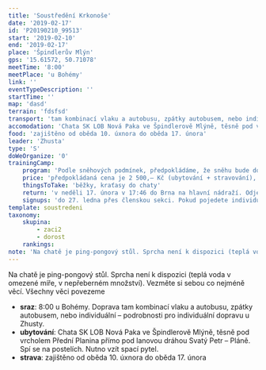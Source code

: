 ```yaml
---
title: 'Soustředění Krkonoše'
date: '2019-02-17'
id: 'P20190210_99513'
start: '2019-02-10'
end: '2019-02-17'
place: 'Špindlerův Mlýn'
gps: '15.61572, 50.71078'
meetTime: '8:00'
meetPlace: 'u Bohémy'
link: ''
eventTypeDescription: ''
startTime: ''
map: 'dasd'
terrain: 'fdsfsd'
transport: 'tam kombinací vlaku a autobusu, zpátky autobusem, nebo individuální – podrobnosti pro individuální dopravu u Zhusty'
accomodation: 'Chata SK LOB Nová Paka ve Špindlerově Mlýně, těsně pod vrcholem Přední Planina přímo pod lanovou dráhou Svatý Petr – Pláně. Spí se na postelích. Nutno vzít spací pytel.'
food: 'zajištěno od oběda 10. úxnora do oběda 17. února'
leader: 'Zhusta'
type: 'S'
doWeOrganize: '0'
trainingCamp:
    program: 'Podle sněhových podmínek, předpokládáme, že sněhu bude dost. Pokud někdo chcete sjezdovat, vezměte si s sebou i sjezdovky.'
    price: 'předpokládaná cena je 2 500,– Kč (ubytování + stravování), s cestou maximálně 3 000, ,– Kč'
    thingsToTake: 'běžky, kraťasy do chaty'
    return: 'v neděli 17. února v 17:46 do Brna na hlavní nádraží. Odjezd ze Špindlerova Mlýna v 13:05'
    signups: 'do 27. ledna přes členskou sekci. Pokud pojedete individuálně, nezapomeňte to sdělit.'
template: soustredeni
taxonomy:
    skupina:
        - zaci2
        - dorost
    rankings:
note: 'Na chatě je ping-pongový stůl. Sprcha není k dispozici (teplá voda v omezené míře,  v nepřeberném množství). Vezměte si sebou co nejméně věcí. Všechny věci povezeme'
---
```

Na chatě je ping-pongový stůl. Sprcha není k dispozici (teplá voda v omezené míře, v nepřeberném množství). Vezměte si sebou co nejméně věcí. Všechny věci povezeme

*   **sraz**: 8:00 u Bohémy. Doprava tam kombinací vlaku a autobusu, zpátky autobusem, nebo individuální – podrobnosti pro individuální dopravu u Zhusty.
*   **ubytování**: Chata SK LOB Nová Paka ve Špindlerově Mlýně, těsně pod vrcholem Přední Planina přímo pod lanovou dráhou Svatý Petr – Pláně. Spí se na postelích. Nutno vzít spací pytel.
*   **strava**: zajištěno od oběda 10. úxnora do oběda 17. února
